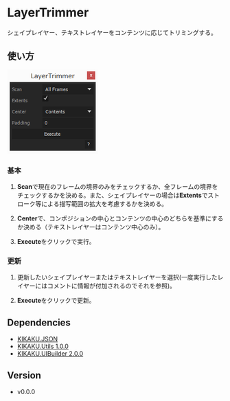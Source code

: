 # LayerTrimmer

シェイプレイヤー、テキストレイヤーをコンテンツに応じてトリミングする。

## 使い方

![UI](ui.png)

### 基本

1. **Scan**で現在のフレームの境界のみをチェックするか、全フレームの境界をチェックするかを決める。また、シェイプレイヤーの場合は**Extents**でストローク等による描写範囲の拡大を考慮するかを決める。

1. **Center**で、コンポジションの中心とコンテンツの中心のどちらを基準にするか決める（テキストレイヤーはコンテンツ中心のみ）。

1. **Execute**をクリックで実行。

### 更新

1. 更新したいシェイプレイヤーまたはテキストレイヤーを選択(一度実行したレイヤーにはコメントに情報が付加されるのでそれを参照)。

1. **Execute**をクリックで更新。

## Dependencies

- [KIKAKU.JSON](https://github.com/atarabi/AfterEffects-Scripts/tree/master/Startup/KikakuJSON)
- [KIKAKU.Utils 1.0.0](https://github.com/atarabi/AfterEffects-Scripts/tree/master/Startup/KikakuUtils)
- [KIKAKU.UIBuilder 2.0.0](https://github.com/atarabi/AfterEffects-Scripts/tree/master/Startup/KikakuUIBuilder)

## Version

- v0.0.0